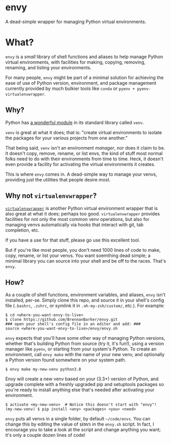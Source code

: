 # envy
A dead-simple wrapper for managing Python virtual environments.

# What?
`envy` is a *small* library of shell functions and aliases to help manage
Python virtual environments, with facilities for making, copying, removing,
renaming, and listing your environments.

For many people, `envy` might be part of a minimal solution for achieving the
ease of use of Python version, environment, and package management currently
provided by much bulkier tools like `conda` or `pyenv +
pyenv-virtualenvwrapper`.

## Why?
Python has [a wonderful module](https://docs.python.org/3/library/venv.html) in
its standard library called `venv`.

`venv` is great at what it does; that is: "create virtual environments to
isolate the packages for your various projects from one another."

That being said, `venv` isn't an environment *manager*, nor does it claim to
be. It doesn't copy, remove, rename, or list envs, the kind of stuff most
normal folks need to do with their environments from time to time. Heck, it
doesn't even provide a facility for activating the virtual environments it
creates.

This is where `envy` comes in. A dead-simple way to manage your venvs,
providing just the utilities that people desire most.

## Why not `virtualenvwrapper`?
[`virtualenvwrapper`](https://virtualenvwrapper.readthedocs.io/en/latest/)
is another Python virtual environment wrapper that is also great at what it
does; perhaps too good. `virtualenvwrapper` provides facilities for not only
the most common venv operations, but also for managing venvs automatically via
hooks that interact with git, tab completion, etc.

If you have a use for that stuff, please go use this excellent tool.

But if you're like most people, you don't need 1000 lines of code to make,
copy, rename, or list your venvs. You want soemthing dead simple; a minimal
library you can source into your shell and be off to the races.  That's `envy`.

## How?
As a couple of shell functions, environment variables, and aliases, `envy`
isn't installed, per-se.  Simply clone this repo, and source it in your shell's
config file (`.bashrc`, `.zshrc`, or symlink it in `.oh-my-zsh/custom/`, etc.).
For example:

    $ cd <where-you-want-envy-to-live>
    $ clone https://github.com/BrennanBarker/envy.git
    ### open your shell's config file in an editor and add: ###
    source <where-you-want-envy-to-live>/envy/envy.sh

`envy` expects that you'll have some other way of managing Python versions,
whether that's building Python from source (try it, it's fun!), using a version
manager like `pyenv`, or starting from your system's Python.  To create an
environment, call `envy make` with the name of your new venv, and optionally a
Python version found somewhere on your system path.

    $ envy make my-new-venv python3.8

Envy will create a new venv based on your (3.3+) version of Python, and upgrade
complete with a freshly upgraded pip and setuptools packages so you're ready to
install anything else that's needed after activating your environment.

    $ activate <my-new-venv>  # Notice this doesn't start with "envy"!
    (my-new-venv) $ pip install <any> <packages> <you> <need>

`envy` puts all venvs in a single folder, by default `~/code/envs`. You can
change this by editing the value of `$ENVS` in the `envy.sh` script.  In fact,
I encourage you to take a look at the script and change anything you want; it's
only a couple dozen lines of code!
